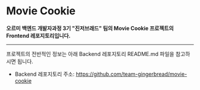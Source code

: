 # Movie Cookie

<strong>오르미 백엔드 개발자과정 3기 "진저브래드" 팀의 Movie Cookie 프로젝트의 Frontend 레포지토리입니다.</strong>

---

프로젝트의 전반적인 정보는 아래 Backend 레포지토리 README.md 파일을 참고하시면 됩니다.

-   Backend 레포지토리 주소: https://github.com/team-gingerbread/movie-cookie
